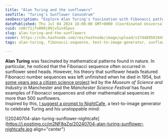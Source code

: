 ```yaml
---
title: "Alan Turing and the sunflowers"
seoTitle: "Turing's Sunflower Conundrum"
seoDescription: "Explore Alan Turing's fascination with Fibonacci patterns in sunflowers and the citizen science project that confirmed his insights"
datePublished: Thu Jul 04 2024 18:00:00 GMT+0000 (Coordinated Universal Time)
cuid: cm8r71jfo000j09jv5in45pus
slug: alan-turing-and-the-sunflowers
cover: https://cdn.hashnode.com/res/hashnode/image/upload/v1744895819453/ffe3eba0-538b-430d-aca8-4b5cc34befe4.jpeg
tags: alan-turing, fibonacci-sequence, text-to-image-generator, sunflowers, citizen-science

---
```


**Alan Turing** was fascinated by mathematical patterns found in nature. In particular, he noticed that the Fibonacci sequence often occurred in sunflower seed heads. However, his theory that sunflower heads featured Fibonacci number sequences was left unfinished when he died in 1954, but [some years ago a citizen science project](https://docmadhattan.hashnode.dev/turing-fibonacci-and-the-sunflowers) led by the *Museum of Science and Industry* in Manchester and the *Manchester Science Festival* has found examples of Fibonacci sequences and other mathematical sequences in more than 500 sunflowers.  
Inspired by this, [I suggest a prompt to NightCafe](https://creator.nightcafe.studio/creation/zbYv4Rl2NOWdnN8lxdiB?ru=ulaulaman), a text-to-image generator to celebrate Turing and his unstoppable mind:

![20240704-alan-turing-sunflower-nightcafe](https://i.postimg.cc/m2NF8qZg/20240704-alan-turing-sunflower-nightcafe.jpg align="center")